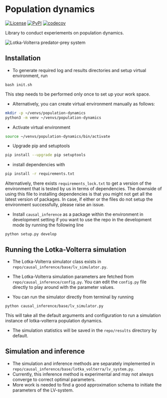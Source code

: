 # Population dynamics

[![License](https://img.shields.io/pypi/l/causal-inference-population-dynamics.svg?color=green)](https://github.com/artificial-life-lab/population-dynamics/raw/master/LICENSE)
[![PyPI](https://img.shields.io/pypi/v/causal-inference-population-dynamics.svg?color=green)](https://pypi.org/project/causal-inference-population-dynamics)
[![codecov](https://codecov.io/gh/artificial-life-lab/population-dynamics/branch/master/graph/badge.svg?token=3SHJIARPOG)](https://codecov.io/gh/artificial-life-lab/population-dynamics)

Library to conduct experiements on population dynamics.

![Lotka-Volterra predator-prey system](docs/graphics/predator_prey.png)

## Installation

- To generate required log and results directories and setup virtual environment, run

```(bash)
bash init.sh
```
This step needs to be performed only once to set up your work space.

- Alternatively, you can create virtual environment manually as follows:

```bash
mkdir -p ~/venvs/population-dynamics
python3 -m venv ~/venvs/population-dynamics
```

- Activate virtual environment
```bash
source ~/venvs/population-dynamics/bin/activate
```

- Upgrade pip and setuptools
```bash
pip install --upgrade pip setuptools
```

- install dependencies with
```bash
pip install -r requirements.txt
```
Alternatively, there exists `requirements_lock.txt` to get a version of the environment that is tested by us in terms of dependencies. The downside of using this file to installing dependencies is that you might not get all the latest version of packages.
In case, if either or the files do not setup the environment successfully, please raise an issue.

- Install `causal_inference` as a package within the environment in development setting if you want to use the repo in the development mode by running the following line

```(bash)
python setup.py develop
```

## Running the Lotka-Volterra simulation

- The Lotka-Volterra simulator class exists in `repo/causal_inference/base/lv_simulator.py`.
- The Lotka-Volterra simulation parameters are fetched from `repo/causal_inference/config.py`.
You can edit the `config.py` file directly to play around with the parameter values.

- You can run the simulator directly from terminal by running

```(bash)
python causal_inference/base/lv_simulator.py
```
This will take all the default arguments and configuration to run a simulation instance of lotka-volterra population dynamics.

- The simulation statistics will be saved in the `repo/results` directory by default.

## Simulation and inference

- The simulation and inference methods are separately implemented in `repo/causal_inference/base/lotka_volterra/lv_system.py`.
- Currently, this inference method is experimental and may not always converge to correct optimal parameters.
- More work is needed to find a good approximation schema to initiate the parameters of the LV-system.
